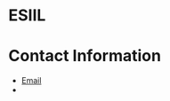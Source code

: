 # ESIIL

# **Contact Information**

* <a href="https://www.linkedin.com/in/michael-dubray-513630263/" target="_blank">Email</a>
* 
